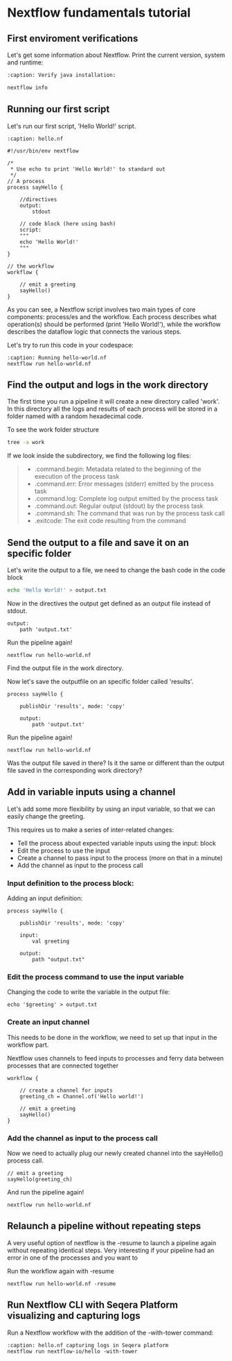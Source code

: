 # Nextflow fundamentals tutorial

## First enviroment verifications
Let's get some information about Nextflow. Print the current version, system and runtime:
```bash
:caption: Verify java installation:

nextflow info
```

## Running our first script

Let's run our first script, 'Hello World!' script.

```
:caption: hello.nf

#!/usr/bin/env nextflow

/*
 * Use echo to print 'Hello World!' to standard out
 */
// A process
process sayHello {

    //directives
    output:
        stdout
    
    // code block (here using bash)
    script: 
    """
    echo 'Hello World!'
    """
}

// the workflow
workflow {

    // emit a greeting
    sayHello()
}
```

As you can see, a Nextflow script involves two main types of core components: process/es and the workflow. Each process describes what operation(s) should be performed (print 'Hello World!'), while the workflow describes the dataflow logic that connects the various steps.

Let's try to run this code in your codespace:
```
:caption: Running hello-world.nf
nextflow run hello-world.nf
```

## Find the output and logs in the work directory

The first time you run a pipeline it will create a new directory called 'work'. In this directory all the logs and results of each process will be stored in a folder named with a random hexadecimal code.

To see the work folder structure
```bash
tree -a work
```

If we look inside the subdirectory, we find the following log files:

> - .command.begin: Metadata related to the beginning of the execution of the process task
> - .command.err: Error messages (stderr) emitted by the process task
> - .command.log: Complete log output emitted by the process task
> - .command.out: Regular output (stdout) by the process task
> - .command.sh: The command that was run by the process task call
> - .exitcode: The exit code resulting from the command

## Send the output to a file and save it on an specific folder

Let's write the output to a file, we need to change the bash code in the code block
```bash
echo 'Hello World!' > output.txt
```

Now in the directives the output get defined as an output file instead of stdout.
```
output:
    path 'output.txt'
```

Run the pipeline again!
```
nextflow run hello-world.nf
```
Find the output file in the work directory.

Now let's save the outputfile on an specific folder called 'results'.
```
process sayHello {

    publishDir 'results', mode: 'copy'

    output:
        path 'output.txt'
```

Run the pipeline again!
```
nextflow run hello-world.nf
```
Was the output file saved in there? Is it the same or different than the output file saved in the corresponding work directory?

## Add in variable inputs using a channel

Let's add some more flexibility by using an input variable, so that we can easily change the greeting.

This requires us to make a series of inter-related changes:

- Tell the process about expected variable inputs using the input: block
- Edit the process to use the input
- Create a channel to pass input to the process (more on that in a minute)
- Add the channel as input to the process call


### Input definition to the process block:

Adding an input definition:

```
process sayHello {

    publishDir 'results', mode: 'copy'

    input:
        val greeting

    output:
        path "output.txt"
```

### Edit the process command to use the input variable

Changing the code to write the variable in the output file:
```
echo '$greeting' > output.txt
```
### Create an input channel

This needs to be done in the workflow, we need to set up that input in the workflow part.

Nextflow uses channels to feed inputs to processes and ferry data between processes that are connected together

```
workflow {

    // create a channel for inputs
    greeting_ch = Channel.of('Hello world!')

    // emit a greeting
    sayHello()
}
```

### Add the channel as input to the process call

Now we need to actually plug our newly created channel into the sayHello() process call.

```
// emit a greeting
sayHello(greeting_ch)
```
And run the pipeline again!

```
nextflow run hello-world.nf
```

## Relaunch a pipeline without repeating steps

A very useful option of nextflow is the -resume to launch a pipeline again without repeating identical steps. Very interesting if your pipeline had an error in one of the processes and you want to 

Run the workflow again with -resume
```
nextflow run hello-world.nf -resume
```

## Run Nextflow CLI with Seqera Platform visualizing and capturing logs

Run a Nextflow workflow with the addition of the -with-tower command:

```
:caption: hello.nf capturing logs in Seqera platform
nextflow run nextflow-io/hello -with-tower
```